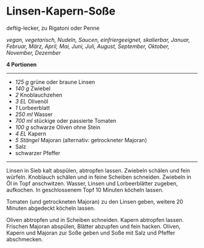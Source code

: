 # Linsen-Kapern-Soße

deftig-lecker, zu Rigatoni oder Penne

*vegan, vegetarisch, Nudeln, Saucen, einfriergeeignet, skalierbar, Januar, Februar, März, April, Mai, Juni, Juli, August, September, Oktober, November, Dezember*

**4 Portionen**

---

- *125 g* grüne oder braune Linsen
- *140 g* Zwiebel
- *2* Knoblauchzehen
- *3 EL* Olivenöl
- *1* Lorbeerblatt
- *250 ml* Wasser
- *700 ml* stückige oder passierte Tomaten
- *100 g* schwarze Oliven ohne Stein
- *4 EL* Kapern
- *5 Stängel* Majoran (alternativ: getrockneter Majoran)
- Salz
- schwarzer Pfeffer

---

Linsen in Sieb kalt abspülen, abtropfen lassen. Zwiebeln schälen und fein würfeln. Knoblauch schälen und in feine Scheiben schneiden. Zwiebeln in Öl in Topf anschwitzen. Wasser, Linsen und Lorbeerblätter zugeben, aufkochen. In geschlossenem Topf 10 Minuten köcheln lassen.

Tomaten (und getrockneten Majoran) zu den Linsen geben, weitere 20 Minuten abgedeckt köcheln lassen.

Oliven abtropfen und in Scheiben schneiden. Kapern abtropfen lassen. Frischen Majoran abspülen, Blätter abzupfen und fein hacken. Oliven, Kapern und Majoran zur Soße geben und Soße mit Salz und Pfeffer abschmecken.
